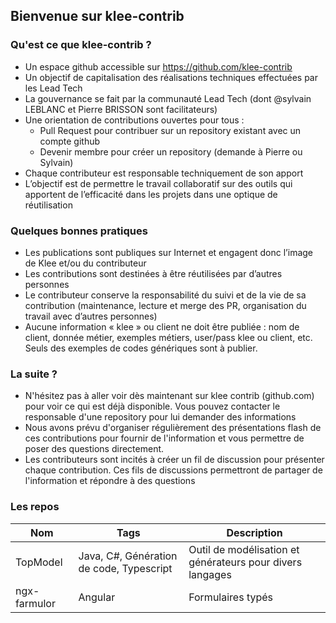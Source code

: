 ## Bienvenue sur klee-contrib

### Qu'est ce que klee-contrib ?

- Un espace github accessible sur https://github.com/klee-contrib
- Un objectif de capitalisation des réalisations techniques effectuées par les Lead Tech
- La gouvernance se fait par la communauté Lead Tech (dont @sylvain LEBLANC et Pierre BRISSON sont facilitateurs)
- Une orientation de contributions ouvertes pour tous :
  - Pull Request pour contribuer sur un repository existant avec un compte github
  - Devenir membre pour créer un repository (demande à Pierre ou Sylvain)
- Chaque contributeur est responsable techniquement de son apport
- L’objectif est de permettre le travail collaboratif sur des outils qui apportent de l’efficacité dans les projets dans une optique de réutilisation

### Quelques bonnes pratiques

- Les publications sont publiques sur Internet et engagent donc l’image de Klee et/ou du contributeur
- Les contributions sont destinées à être réutilisées par d’autres personnes
- Le contributeur conserve la responsabilité du suivi et de la vie de sa contribution (maintenance, lecture et merge des PR, organisation du travail avec d’autres personnes)
- Aucune information « klee » ou client ne doit être publiée : nom de client, donnée métier, exemples métiers, user/pass klee ou client, etc. Seuls des exemples de codes génériques sont à publier.

### La suite ?

- N'hésitez pas à aller voir dès maintenant sur klee contrib (github.com) pour voir ce qui est déjà disponible. Vous pouvez contacter le responsable d'une repository pour lui demander des informations
- Nous avons prévu d'organiser régulièrement des présentations flash de ces contributions pour fournir de l'information et vous permettre de poser des questions directement.
- Les contributeurs sont incités à créer un fil de discussion pour présenter chaque contribution. Ces fils de discussions permettront de partager de l'information et répondre à des questions

### Les repos

| Nom          | Tags                                     | Description                                               |
| ------------ | ---------------------------------------- | --------------------------------------------------------- |
| TopModel     | Java, C#, Génération de code, Typescript | Outil de modélisation et générateurs pour divers langages |
| ngx-farmulor | Angular                                  | Formulaires typés                                         |
